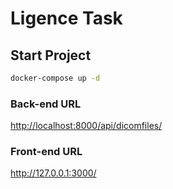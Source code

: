 # Ligence Task

## Start Project

```sh
docker-compose up -d
```

### Back-end URL

<http://localhost:8000/api/dicomfiles/>

### Front-end URL

<http://127.0.0.1:3000/>


